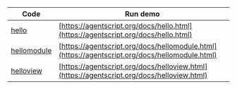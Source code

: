 Code    | Run demo
------- | ------
[hello](https://github.com/backspaces/agentscript/tree/master/docs/hello.html#L1) | [https://agentscript.org/docs/hello.html](https://agentscript.org/docs/hello.html)
[hellomodule](https://github.com/backspaces/agentscript/tree/master/docs/hellomodule.html#L1) | [https://agentscript.org/docs/hellomodule.html](https://agentscript.org/docs/hellomodule.html)
[helloview](https://github.com/backspaces/agentscript/tree/master/docs/helloview.html#L1) | [https://agentscript.org/docs/helloview.html](https://agentscript.org/docs/helloview.html)

